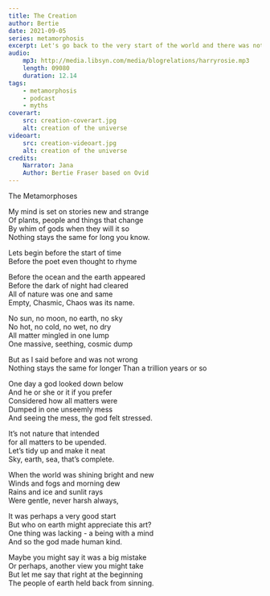 ```yaml
---
title: The Creation
author: Bertie
date: 2021-09-05
series: metamorphosis
excerpt: Let's go back to the very start of the world and there was nothing but chaos
audio:
    mp3: http://media.libsyn.com/media/blogrelations/harryrosie.mp3
    length: 09080
    duration: 12.14
tags: 
    - metamorphosis
    - podcast
    - myths
coverart:
    src: creation-coverart.jpg
    alt: creation of the universe
videoart: 
    src: creation-videoart.jpg
    alt: creation of the universe
credits:
    Narrator: Jana
    Author: Bertie Fraser based on Ovid
---
```


The Metamorphoses

My mind is set on stories new and strange  
Of plants, people and things that change  
By whim of gods when they will it so  
Nothing stays the same for long you know.  

Lets begin before the start of time  
Before the poet even thought to rhyme

Before the ocean and the earth appeared  
Before the dark of  night had cleared  
All of nature was one and same  
Empty, Chasmic,  Chaos was its name.

No sun, no moon, no earth, no sky  
No hot, no cold, no  wet, no dry  
All matter mingled in one lump  
One massive, seething, cosmic dump  

But as I said before and was not wrong  
Nothing stays the same for longer
Than a trillion years or so  

One day a god looked down below  
And he or she or it if you prefer  
Considered how all matters were  
Dumped in one unseemly mess  
And seeing the mess, the god felt stressed.  
  
It’s not nature that intended  
for all matters to be upended.  
Let’s tidy up and make it neat  
Sky, earth, sea, that’s complete.

When the world was shining bright and new  
Winds and fogs and morning dew  
Rains and ice and  sunlit rays  
Were gentle, never harsh always,

It was perhaps  a very good start  
But who on earth might appreciate this art?  
One thing was lacking - a being with a mind  
And so the god made human kind.

Maybe you might say it was a big mistake  
Or perhaps, another view you might take  
But let me say that right at the beginning  
The people of earth held back from sinning.

